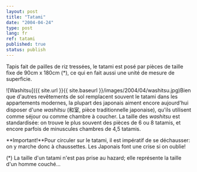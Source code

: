 ```yaml
---
layout: post
title: "Tatami"
date: "2004-04-24"
type: post
lang: fr
ref: tatami
published: true
status: publish
---
```




Tapis fait de pailles de riz tressées, le tatami est posé par pièces de taille fixe de 90cm x 180cm (\*), ce qui en fait aussi une unité de mesure de superficie.

![Washitsu]({{ site.url }}{{ site.baseurl }}/images/2004/04/washitsu.jpg)Bien que d'autres revêtements de sol remplacent souvent le tatami dans les appartements modernes, la plupart des japonais aiment encore aujourd'hui disposer d'une _washitsu_ (和室, pièce traditionnelle japonaise), qu'ils utilisent comme séjour ou comme chambre à coucher. La taille des _washitsu_ est standardisée: on trouve le plus souvent des pièces de 6 ou 8 tatamis, et encore parfois de minuscules chambres de 4,5 tatamis.

**Important!**Pour circuler sur le tatami, il est impératif de se déchausser: on y marche donc à chaussettes. Les Japonais font une crise si on oublie!

  
(\*) La taille d'un tatami n'est pas prise au hazard; elle représente la taille d'un homme couché...


